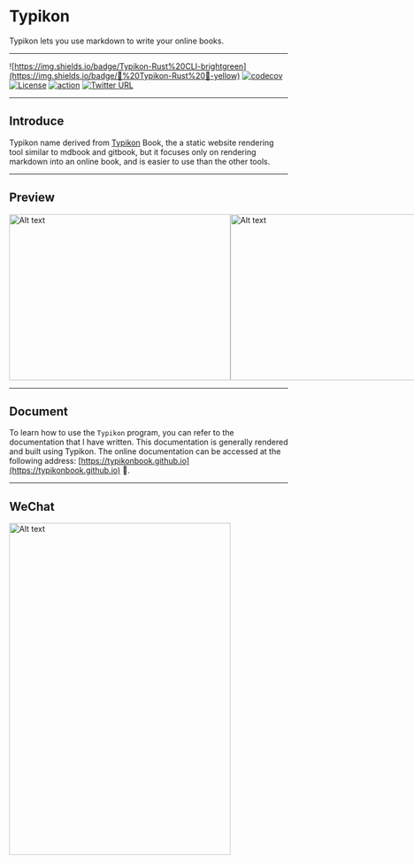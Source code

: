 # Typikon

Typikon lets you use markdown to write your online books.

---

![https://img.shields.io/badge/Typikon-Rust%20CLI-brightgreen](https://img.shields.io/badge/📖%20Typikon-Rust%20🦀️-yellow)
[![codecov](https://codecov.io/github/auula/typikon/branch/main/graph/badge.svg?token=FaR2OdNYeB)](https://codecov.io/github/auula/typikon)
[![License](https://img.shields.io/badge/license-Apache-db5149.svg)](https://github.com/auula/typikon/blob/master/LICENSE)
[![action](https://github.com/auula/typikon/actions/workflows/rust.yml/badge.svg?event=push)](https://github.com/auula/typikon/actions/workflows/rust.yml)
[![Twitter URL](https://img.shields.io/twitter/follow/auula_?style=social)](https://twitter.com/auula_)


---

## Introduce

Typikon name derived from [Typikon](https://en.wikipedia.org/wiki/Typikon) Book, the a static website rendering tool similar to mdbook and gitbook, but it focuses only on rendering markdown into an online book, and is easier to use than the other tools.

---

## Preview

<div style="display: flex; justify-content: space-around;">
    <img src="https://img.ibyte.me/z1zano.png" alt="Alt text" style="width: 400px; height: 300px;">
    <img src="https://img.ibyte.me/lvc0iv.png" alt="Alt text" style="width: 400px; height: 300px;">
</div>

---

## Document

To learn how to use the `Typikon` program, you can refer to the documentation that I have written. This documentation is generally rendered and built using Typikon. The online documentation can be accessed at the following address: [https://typikonbook.github.io](https://typikonbook.github.io) 🌟.


---

## WeChat

<img src="https://github.com/auula/typikon/assets/38412458/1eac857f-0309-404d-a8f9-f92dd1606677" alt="Alt text" style="width: 400px; height: 600px;">



